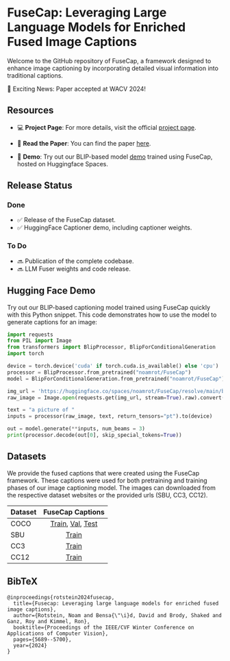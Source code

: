 # FuseCap: Leveraging Large Language Models for Enriched Fused Image Captions

Welcome to the GitHub repository of FuseCap, a framework designed to enhance image captioning by incorporating detailed visual information into traditional captions.

🎉 Exciting News: Paper accepted at WACV 2024!

## Resources

- 💻 **Project Page**: For more details, visit the official [project page](https://rotsteinnoam.github.io/FuseCap/).

- 📝 **Read the Paper**: You can find the paper [here](https://arxiv.org/abs/2305.17718).
    
- 🚀 **Demo**: Try out our BLIP-based model [demo](https://huggingface.co/spaces/noamrot/FuseCap) trained using FuseCap, hosted on Huggingface Spaces.


## Release Status

### Done

- ✅ Release of the FuseCap dataset.
- ✅ HuggingFace Captioner demo, including captioner weights.

### To Do

- 🔜 Publication of the complete codebase.
- 🔜 LLM Fuser weights and code release.


##  Hugging Face Demo
Try out our BLIP-based captioning model trained using FuseCap quickly with this Python snippet.
This code demonstrates how to use the model to generate captions for an image:

```python
import requests
from PIL import Image
from transformers import BlipProcessor, BlipForConditionalGeneration
import torch

device = torch.device('cuda' if torch.cuda.is_available() else 'cpu')
processor = BlipProcessor.from_pretrained("noamrot/FuseCap")
model = BlipForConditionalGeneration.from_pretrained("noamrot/FuseCap").to(device)

img_url = 'https://huggingface.co/spaces/noamrot/FuseCap/resolve/main/bike.jpg' 
raw_image = Image.open(requests.get(img_url, stream=True).raw).convert('RGB')

text = "a picture of "
inputs = processor(raw_image, text, return_tensors="pt").to(device)

out = model.generate(**inputs, num_beams = 3)
print(processor.decode(out[0], skip_special_tokens=True))
```

##  Datasets
We provide the fused captions that were created using the FuseCap framework.
These captions were used for both pretraining and training phases of our image captioning model. 
The images can downloaded from the respective dataset websites or the provided urls (SBU, CC3, CC12).

Dataset | FuseCap Captions
--- | :---:
COCO | <a href="https://zenodo.org/record/8149179/files/coco_karpathy_train.json?download=1">Train</a>, <a href="https://zenodo.org/record/8132314/files/coco_karpathy_val.json?download=1">Val</a>, <a href="https://zenodo.org/record/8132335/files/coco_karpathy_test.json?download=1">Test</a>
SBU | <a href="https://zenodo.org/record/8133271/files/SBU_FuseCap.json?download=1">Train</a>
CC3 | <a href="https://zenodo.org/record/8133285/files/CC3_FuseCap.json?download=1">Train</a>
CC12 | <a href="https://zenodo.org/records/10150600/files/CC12_FuseCap.json?download=1">Train</a>

## BibTeX

```
@inproceedings{rotstein2024fusecap,
  title={Fusecap: Leveraging large language models for enriched fused image captions},
  author={Rotstein, Noam and Bensa{\"\i}d, David and Brody, Shaked and Ganz, Roy and Kimmel, Ron},
  booktitle={Proceedings of the IEEE/CVF Winter Conference on Applications of Computer Vision},
  pages={5689--5700},
  year={2024}
}
```
